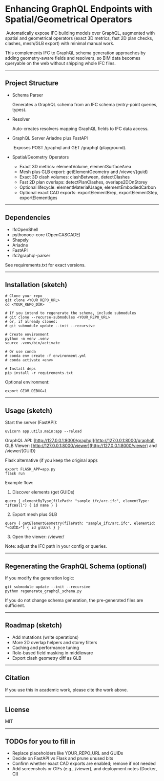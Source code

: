 # Enhancing GraphQL Endpoints with Spatial/Geometrical Operators

 Automatically expose IFC building models over GraphQL, augmented with spatial and geometrical operators (exact 3D metrics, fast 2D plan checks, clashes, mesh/GLB export) with minimal manual work.

This complements IFC to GraphQL schema generation approaches by adding geometry-aware fields and resolvers, so BIM data becomes queryable on the web without shipping whole IFC files.

---

## Project Structure

* Schema Parser 

  &#x20;Generates a GraphQL schema from an IFC schema (entry-point queries, types).
* Resolver

  Auto-creates resolvers mapping GraphQL fields to IFC data access.
* GraphQL Server Ariadne plus FastAPI&#x20;

   Exposes POST /graphql and GET /graphql (playground).
* Spatial/Geometry Operators

  * Exact 3D metrics: elementVolume, elementSurfaceArea
  * Mesh plus GLB export: getElementGeometry and /viewer/{guid}
  * Exact 3D clash volumes: clashBetween, detectClashes
  * Fast 2D plan overlaps: detectPlanClashes, overlaps2DOnStorey
  * Optional lifecycle: elementMaterialUsage, elementEmbodiedCarbon
  * Optional exact CAD exports: exportElementBrep, exportElementStep, exportElementIges

---

## Dependencies

* IfcOpenShell
* pythonocc-core (OpenCASCADE)
* Shapely
* Ariadne
* FastAPI
* ifc2graphql-parser

See requirements.txt for exact versions.

---

## Installation (sketch)

```
# Clone your repo
git clone <YOUR_REPO_URL>
cd <YOUR_REPO_DIR>

# If you intend to regenerate the schema, include submodules
# git clone --recurse-submodules <YOUR_REPO_URL>
# or, if already cloned:
# git submodule update --init --recursive

# Create environment
python -m venv .venv
source .venv/bin/activate

# Or use conda
# conda env create -f environment.yml
# conda activate <env>

# Install deps
pip install -r requirements.txt
```

Optional environment:

```
export GEOM_DEBUG=1
```

---

## Usage (sketch)

Start the server (FastAPI):

```
uvicorn app.utils.main:app --reload
```

GraphQL API: [http://127.0.0.1:8000/graphql](http://127.0.0.1:8000/graphql) GLB Viewer: [http://127.0.0.1:8000/viewer](http://127.0.0.1:8000/viewer) and /viewer/{GUID}

Flask alternative (if you keep the original app):

```
export FLASK_APP=app.py
flask run
```

Example flow:

1. Discover elements (get GUIDs)

```
query { elementByType(filePath: "sample_ifc/arc.ifc", elementType: "IfcWall") { id name } }
```

2. Export mesh plus GLB

```
query { getElementGeometry(filePath: "sample_ifc/arc.ifc", elementId: "<GUID>") { id glbUrl } }
```

3. Open the viewer: /viewer/

Note: adjust the IFC path in your config or queries.

---

## Regenerating the GraphQL Schema (optional)

If you modify the generation logic:

```
git submodule update --init --recursive
python regenerate_graphql_schema.py
```

If you do not change schema generation, the pre-generated files are sufficient.

---

## Roadmap (sketch)

* Add mutations (write operations)
* More 2D overlap helpers and storey filters
* Caching and performance tuning
* Role-based field masking in middleware
* Export clash geometry diff as GLB

---

## Citation

If you use this in academic work, please cite the work above.

---

## License

MIT

---

## TODOs for you to fill in

* Replace placeholders like YOUR\_REPO\_URL and GUIDs
* Decide on FastAPI vs Flask and prune unused bits
* Confirm whether exact CAD exports are enabled; remove if not needed
* Add screenshots or GIFs (e.g., /viewer), and deployment notes (Docker, CI)

